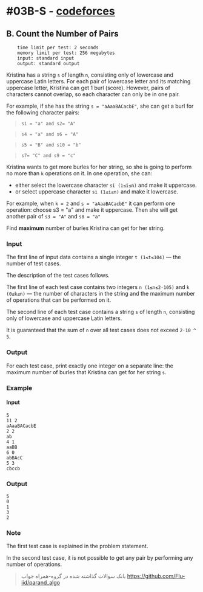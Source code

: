 # #03B-S - [codeforces](https://codeforces.com/problemset/problem/1800/B)

<!-- 1800B -->

## B. Count the Number of Pairs

        time limit per test: 2 seconds
        memory limit per test: 256 megabytes
        input: standard input
        output: standard output

Kristina has a string `s` of length `n`, consisting only of lowercase and uppercase Latin letters. For each pair of lowercase letter and its matching uppercase letter, Kristina can get 1 burl (score). However, pairs of characters cannot overlap, so each character can only be in one pair.

For example, if she has the string `s = "aAaaBACacbE"`, she can get a burl for the following character pairs:

> `s1 = "a" and s2= "A"`

> `s4 = "a" and s6 = "A"`

> `s5 = "B" and s10 = "b"`

> `s7= "C" and s9 = "c"`

Kristina wants to get more burles for her string, so she is going to perform no more than `k` operations on it. In one operation, she can:

- either select the lowercase character `si (1≤i≤n)` and make it uppercase.
- or select uppercase character `si (1≤i≤n)` and make it lowercase.

For example, when `k = 2` and `s = "aAaaBACacbE"` it can perform one operation: choose s3 = "a" and make it uppercase. Then she will get another pair of `s3 = "A"` and `s8 = "a"`

Find **maximum** number of burles Kristina can get for her string.

### Input

The first line of input data contains a single integer `t (1≤t≤104)` — the number of test cases.

The description of the test cases follows.

The first line of each test case contains two integers `n (1≤n≤2⋅105)` and `k (0≤k≤n)` — the number of characters in the string and the maximum number of operations that can be performed on it.

The second line of each test case contains a string `s` of length `n`, consisting only of lowercase and uppercase Latin letters.

It is guaranteed that the sum of `n`
over all test cases does not exceed `2⋅10 ^ 5`.

### Output

For each test case, print exactly one integer on a separate line: the maximum number of burles that Kristina can get for her string `s`.

### Example

#### Input

```
5
11 2
aAaaBACacbE
2 2
ab
4 1
aaBB
6 0
abBAcC
5 3
cbccb

```

### Output

```
5
0
1
3
2

```

### Note

The first test case is explained in the problem statement.

In the second test case, it is not possible to get any pair by performing any number of operations.

> بانک سوالات گذاشته شده در گروه-همراه جواب
> https://github.com/Flu-iid/parand_algo
